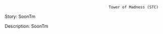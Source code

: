                                                   Tower of Madness (STC)
Story: 
SoonTm


Description:
SoonTm

